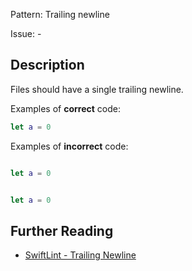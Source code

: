Pattern: Trailing newline

Issue: -

## Description

Files should have a single trailing newline.

Examples of **correct** code:
```swift
let a = 0

```
Examples of **incorrect** code:
```swift

let a = 0


let a = 0

```

## Further Reading

* [SwiftLint - Trailing Newline](https://realm.github.io/SwiftLint/trailing_newline.html)